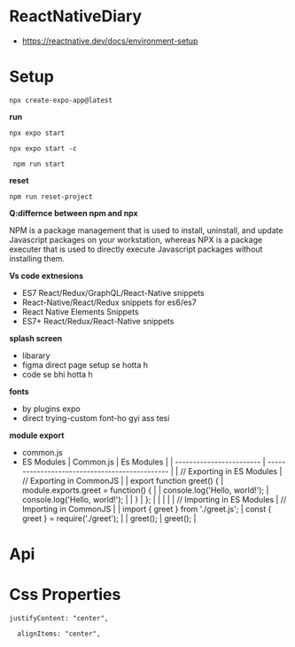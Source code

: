 # ReactNativeDiary
- https://reactnative.dev/docs/environment-setup


# Setup
```
npx create-expo-app@latest
```

**run**

```
npx expo start
```
```
npx expo start -c
```

```
 npm run start
```

**reset**
```
npm run reset-project
```

**Q:differnce between npm and npx**


 NPM is a package management that is used to install, uninstall, and update Javascript packages on your workstation, whereas NPX is a package executer that is used to directly execute Javascript packages without installing them.


**Vs code extnesions**
- ES7 React/Redux/GraphQL/React-Native snippets
- React-Native/React/Redux snippets for es6/es7
- React Native Elements Snippets
- ES7+ React/Redux/React-Native snippets


**splash screen**
- libarary
- figma direct page setup se hotta h
- code se bhi hotta h

**fonts**
- by plugins expo
- direct trying-custom font-ho gyi ass tesi

**module export**
- common.js
- ES Modules
    |         Common.js                      |             Es Modules                         |
    | ------------------------               | ---------------------------------------------- |
    |  // Exporting in ES Modules            |    // Exporting in CommonJS                    |
    |     export function greet() {          |     module.exports.greet = function() {        |
    |    console.log('Hello, world!');       |        console.log('Hello, world!');           |
    |    }                                   |              };                                |
    |                                        |                                                |
    |   // Importing in ES Modules           |    // Importing in CommonJS                    |
    |  import { greet } from './greet.js';   |      const { greet } = require('./greet');     |
    |     greet();                           |       greet();                                 |
 
# Api


# Css Properties

``` flex: 1,
justifyContent: "center",
```

```
  alignItems: "center",
```



